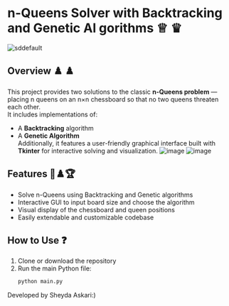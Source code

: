 # n-Queens Solver with Backtracking and Genetic Al gorithms ♕ ♛

![sddefault](https://github.com/user-attachments/assets/1c37467d-0ff7-44dc-b43e-bf6d8332a971)

## Overview :chess_pawn: :chess_pawn:
This project provides two solutions to the classic **n-Queens problem** — placing n queens on an n×n chessboard so that no two queens threaten each other.  
It includes implementations of:  
- A **Backtracking** algorithm  
- A **Genetic Algorithm**  
Additionally, it features a user-friendly graphical interface built with **Tkinter** for interactive solving and visualization.
![image](https://github.com/user-attachments/assets/ef95d25a-8746-4953-a7d9-0eb355a90c9e)
   ![image](https://github.com/user-attachments/assets/bcb71556-f784-4264-a059-2993b4d7a503)



## Features 👑♟️🏆
- Solve n-Queens using Backtracking and Genetic algorithms  
- Interactive GUI to input board size and choose the algorithm  
- Visual display of the chessboard and queen positions  
- Easily extendable and customizable codebase  

## How to Use :question:
1. Clone or download the repository  
2. Run the main Python file:  
   ```bash
   python main.py
Developed by Sheyda Askari:)
